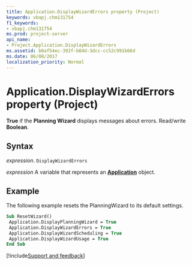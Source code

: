 ```yaml
---
title: Application.DisplayWizardErrors property (Project)
keywords: vbapj.chm131754
f1_keywords:
- vbapj.chm131754
ms.prod: project-server
api_name:
- Project.Application.DisplayWizardErrors
ms.assetid: b0af54ec-392f-b84d-3dcc-cc52c991b66d
ms.date: 06/08/2017
localization_priority: Normal
---
```



# Application.DisplayWizardErrors property (Project)

 **True** if the **Planning Wizard** displays messages about errors. Read/write **Boolean**.


## Syntax

_expression_. `DisplayWizardErrors`

_expression_ A variable that represents an **[Application](Project.Application.md)** object.


## Example

The following example resets the PlanningWizard to its default settings.


```vb
Sub ResetWizard() 
 Application.DisplayPlanningWizard = True 
 Application.DisplayWizardErrors = True 
 Application.DisplayWizardScheduling = True 
 Application.DisplayWizardUsage = True 
End Sub
```

[!include[Support and feedback](~/includes/feedback-boilerplate.md)]